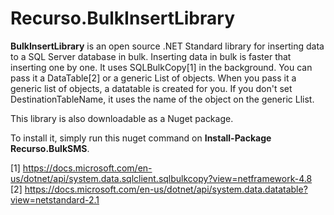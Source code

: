 # Recurso.BulkInsertLibrary
**BulkInsertLibrary** is an open source .NET Standard library for inserting data to a SQL Server database in bulk. Inserting data in bulk is faster
that inserting one by one. It uses SQLBulkCopy[1] in the background. You can pass it a DataTable[2] or a generic List of objects. When you pass it a generic list of objects, a datatable is created for you. If you don't set DestinationTableName, it uses the name of the object on the generic Llist.

This library is also downloadable as a Nuget package.

To install it, simply run this nuget command on **Install-Package Recurso.BulkSMS**.

[1] https://docs.microsoft.com/en-us/dotnet/api/system.data.sqlclient.sqlbulkcopy?view=netframework-4.8
[2] https://docs.microsoft.com/en-us/dotnet/api/system.data.datatable?view=netstandard-2.1

